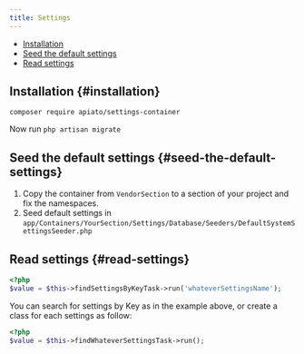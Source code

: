 ```yaml
---
title: Settings
---
```


- [Installation](#installation)
- [Seed the default settings](#seed-the-default-settings)
- [Read settings](#read-settings)

## Installation {#installation}

```shell
composer require apiato/settings-container
```
Now run `php artisan migrate`

## Seed the default settings {#seed-the-default-settings}

1) Copy the container from `VendorSection` to a section of your project and fix the namespaces.
2) Seed default settings in `app/Containers/YourSection/Settings/Database/Seeders/DefaultSystemSettingsSeeder.php`

## Read settings {#read-settings}

```php
<?php
$value = $this->findSettingsByKeyTask->run('whateverSettingsName');
```

You can search for settings by Key as in the example above, or create a class for each settings as follow:

```php
<?php
$value = $this->findWhateverSettingsTask->run();
```
